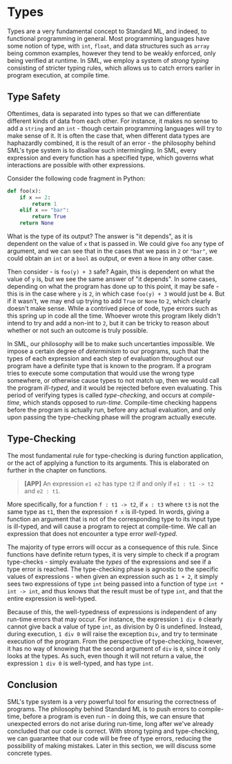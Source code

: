# Types

Types are a very fundamental concept to Standard ML, and indeed, to functional programming in general. Most programming languages have some notion of type, with `int`, `float`, and data structures such as `array` being common examples, however they tend to be weakly enforced, only being verified at runtime. In SML, we employ a system of _strong typing_ consisting of stricter typing rules, which allows us to catch errors earlier in program execution, at compile time.

## Type Safety
Oftentimes, data is separated into types so that we can differentiate different kinds of data from each other. For instance, it makes no sense to add a `string` and an `int` - though certain programming languages will try to make sense of it. It is often the case that, when different data types are haphazardly combined, it is the result of an error - the philosophy behind SML's type system is to disallow such intermingling. In SML, every expression and every function has a specified type, which governs what interactions are possible with other expressions.

Consider the following code fragment in Python:
```python
def foo(x):
    if x == 2:
        return 1
    elif x == "bar":
        return True
    return None
```
What is the type of its output? The answer is "it depends", as it is dependent on the value of `x` that is passed in. We could give `foo` any type of argument, and we can see that in the cases that we pass in `2` or `"bar"`, we could obtain an `int` or a `bool` as output, or even a `None` in any other case.

Then consider - is `foo(y) + 3` safe? Again, this is dependent on what the value of `y` is, but we see the same answer of "it depends". In some cases, depending on what the program has done up to this point, it may be safe - this is in the case where `y` is `2`, in which case `foo(y) + 3` would just be `4`. But if it wasn't, we may end up trying to add `True` or `None` to `2`, which clearly doesn't make sense. While a contrived piece of code, type errors such as this spring up in code all the time. Whoever wrote this program likely didn't intend to try and add a non-int to `2`, but it can be tricky to reason about whether or not such an outcome is truly possible.

In SML, our philosophy will be to make such uncertanties impossible. We impose a certain degree of _determinism_ to our programs, such that the types of each expression and each step of evaluation throughout our program have a definite type that is known to the program. If a program tries to execute some computation that would use the wrong type somewhere, or otherwise cause types to not match up, then we would call the program _ill-typed_, and it would be rejected before even evaluating. This period of verifying types is called _type-checking_, and occurs at _compile-time_, which stands opposed to _run-time_. Compile-time checking happens before the program is actually run, before any actual evaluation, and only upon passing the type-checking phase will the program actually execute.

## Type-Checking

The most fundamental rule for type-checking is during function application, or the act of applying a function to its arguments. This is elaborated on further in the chapter on functions.

> __[APP]__ An expression `e1 e2` has type `t2` if and only if `e1 : t1 -> t2` and `e2 : t1`.

More specifically, for a function `f : t1 -> t2`, if `x : t3` where `t3` is not the same type as `t1`, then the expression `f x` is ill-typed. In words, giving a function an argument that is not of the corresponding type to its input type is ill-typed, and will cause a program to reject at compile-time. We call an expression that does not encounter a type error _well-typed_.

The majority of type errors will occur as a consequence of this rule. Since functions have definite return types, it is very simple to check if a program type-checks - simply evaluate the _types_ of the expressions and see if a type error is reached. The type-checking phase is agnostic to the specific values of expressions - when given an expression such as `1 + 2`, it simply sees two expressions of type `int` being passed into a function of type `int * int -> int`, and thus knows that the result must be of type `int`, and that the entire expression is well-typed.

Because of this, the well-typedness of expressions is independent of any run-time errors that may occur. For instance, the expression `1 div 0` clearly cannot give back a value of type `int`, as division by 0 is undefined. Instead, during execution, `1 div 0` will raise the exception `Div`, and try to terminate execution of the program. From the perspective of type-checking, however, it has no way of knowing that the second argument of `div` is `0`, since it only looks at the types. As such, even though it will not return a value, the expression `1 div 0` is well-typed, and has type `int`.

## Conclusion
SML's type system is a very powerful tool for ensuring the correctness of programs. The philosophy behind Standard ML is to push errors to compile-time, before a program is even run - in doing this, we can ensure that unexpected errors do not arise during run-time, long after we've already concluded that our code is correct. With strong typing and type-checking, we can guarantee that our code will be free of type errors, reducing the possibility of making mistakes. Later in this section, we will discuss some concrete types.
